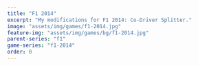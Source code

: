 ```yaml
---
title: "F1 2014"
excerpt: "My modifications for F1 2014: Co-Driver Splitter."
image: "assets/img/games/f1-2014.jpg"
feature-img: "assets/img/games/bg/f1-2014.jpg"
parent-series: "f1"
game-series: "f1-2014"
order: 0
---
```

